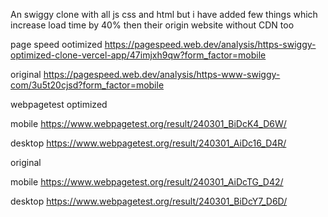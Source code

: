 An swiggy clone with all js css and html but i have added few things which increase load time by 40% then their origin website without CDN too

page speed ootimized
https://pagespeed.web.dev/analysis/https-swiggy-optimized-clone-vercel-app/47imjxh9qw?form_factor=mobile


original
https://pagespeed.web.dev/analysis/https-www-swiggy-com/3u5t20cjsd?form_factor=mobile

webpagetest 
optimized

mobile
https://www.webpagetest.org/result/240301_BiDcK4_D6W/

desktop
https://www.webpagetest.org/result/240301_AiDc16_D4R/

original

mobile
https://www.webpagetest.org/result/240301_AiDcTG_D42/

desktop
https://www.webpagetest.org/result/240301_BiDcY7_D6D/
